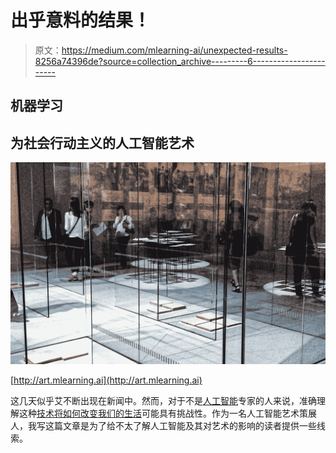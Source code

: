 # 出乎意料的结果！

> 原文：<https://medium.com/mlearning-ai/unexpected-results-8256a74396de?source=collection_archive---------6----------------------->

## 机器学习

## 为社会行动主义的人工智能艺术

![](img/31ad27796bbe37cbd69d047d5c162954.png)

[http://art.mlearning.ai](http://art.mlearning.ai)

这几天似乎艾不断出现在新闻中。然而，对于不是[人工智能](https://evartology.medium.com/ai-power-for-digital-art-9b924e985722)专家的人来说，准确理解这种[技术将如何改变我们的生活](/data-driven-fiction/everyone-can-create-8270ecf1f379)可能具有挑战性。作为一名人工智能艺术策展人，我写这篇文章是为了给不太了解人工智能及其对艺术的影响的读者提供一些线索。